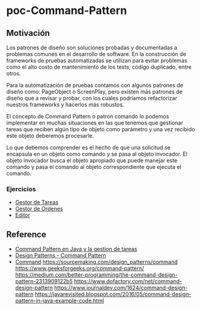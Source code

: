 # poc-Command-Pattern

## Motivación

Los patrones de diseño son soluciones probadas y documentadas a problemas comunes en el desarrollo de software. 
En la construcción de frameworks de pruebas automatizadas se utilizan para evitar problemas como el alto costo de 
mantenimiento de los tests, código duplicado, entre otros.

Para la automatización de pruebas contamos con algunos patrones de diseño como: PageObject o ScreenPlay,
pero existen más patrones de diseño que a revisar y probar, con los cuales podríamos refactorizar
nuestros frameworks y hacerlos más robustos.

El concepto de Command Pattern o patron comando lo podemos implementar en muchas situaciones en las que tenemos que 
gestionar tareas que reciben algún tipo de objeto como parámetro y una vez recibido este objeto deberemos procesarle.

Lo que debemos comprender es el hecho de que una solicitud se encapsula en un objeto como comando y se pasa al objeto 
invocador. El objeto invocador busca el objeto apropiado que puede manejar este comando y pasa el comando al objeto 
correspondiente que ejecuta el comando.



### Ejercicios

* [Gestor de Tareas](src/main/scala/me/isortegah/labs/gestorTareas/Principal.java)
* [Gestor de Ordenes](src/main/java/me/isortegah/labs/gestorOrdenes/CommandPatternDemo.java)
* [Editor](src/main/java/me/isortegah/labs/gestorEditor/Demo.java)

## Reference
* [Command Pattern en Java y la gestion de tareas](https://www.arquitecturajava.com/command-pattern-tareas/)
* [Design Patterns - Command Pattern](https://www.tutorialspoint.com/design_pattern/command_pattern.htm)
* [Command](https://refactoring.guru/design-patterns/command)
https://sourcemaking.com/design_patterns/command
https://www.geeksforgeeks.org/command-pattern/
https://medium.com/better-programming/the-command-design-pattern-2313909122b5
https://www.dofactory.com/net/command-design-pattern
https://www.journaldev.com/1624/command-design-pattern
https://javarevisited.blogspot.com/2016/05/command-design-pattern-in-java-example-code.html